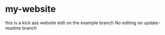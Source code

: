 # my-website
this is a kick ass website
eidt on the example branch
No editing on update-readme branch
